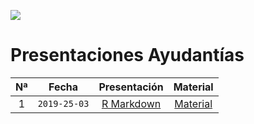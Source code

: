 ![](https://escudouchile.files.wordpress.com/2012/06/logo-facultad-de-economc3ada-y-negocios-universidad-de-chile.png)

# Presentaciones Ayudantías

|Nª   |Fecha       |Presentación                              |Material |
|:---:|:---:       |:---:                                     |:---:    |  
|1    |`2019-25-03`|[R Markdown](xaringan/enmec_t1/index.html)|[Material](https://www.dropbox.com/s/07ti2zsbutuvlqz/material.zip?dl=1)| 
